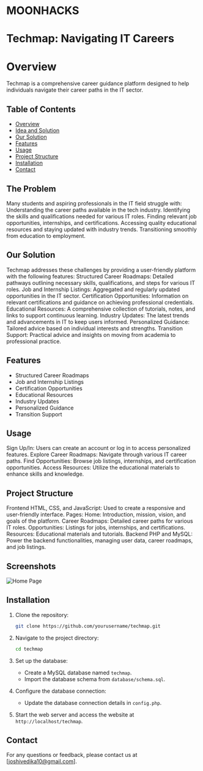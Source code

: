 # MOONHACKS

# Techmap: Navigating IT Careers

# Overview
Techmap is a comprehensive career guidance platform designed to help individuals navigate their career paths in the IT sector.

## Table of Contents
- [Overview](#overview)
- [Idea and Solution](#TheProblem)
- [Our Solution](#OurSolution)
- [Features](#features)
- [Usage](#usage)
- [Project Structure](#projectstructure)
- [Installation](#installation)
- [Contact](#contact)

## The Problem
Many students and aspiring professionals in the IT field struggle with:
Understanding the career paths available in the tech industry.
Identifying the skills and qualifications needed for various IT roles.
Finding relevant job opportunities, internships, and certifications.
Accessing quality educational resources and staying updated with industry trends.
Transitioning smoothly from education to employment.

## Our Solution
Techmap addresses these challenges by providing a user-friendly platform with the following features:
Structured Career Roadmaps: Detailed pathways outlining necessary skills, qualifications, and steps for various IT roles.
Job and Internship Listings: Aggregated and regularly updated opportunities in the IT sector.
Certification Opportunities: Information on relevant certifications and guidance on achieving professional credentials.
Educational Resources: A comprehensive collection of tutorials, notes, and links to support continuous learning.
Industry Updates: The latest trends and advancements in IT to keep users informed.
Personalized Guidance: Tailored advice based on individual interests and strengths.
Transition Support: Practical advice and insights on moving from academia to professional practice.

## Features
- Structured Career Roadmaps
- Job and Internship Listings
- Certification Opportunities
- Educational Resources
- Industry Updates
- Personalized Guidance
- Transition Support

## Usage
Sign Up/In: Users can create an account or log in to access personalized features.
Explore Career Roadmaps: Navigate through various IT career paths.
Find Opportunities: Browse job listings, internships, and certification opportunities.
Access Resources: Utilize the educational materials to enhance skills and knowledge.

## Project Structure
Frontend
HTML, CSS, and JavaScript: Used to create a responsive and user-friendly interface.
Pages:
Home: Introduction, mission, vision, and goals of the platform.
Career Roadmaps: Detailed career paths for various IT roles.
Opportunities: Listings for jobs, internships, and certifications.
Resources: Educational materials and tutorials.
Backend
PHP and MySQL: Power the backend functionalities, managing user data, career roadmaps, and job listings.

## Screenshots
![Home Page](images/Screenshot(371).png)

## Installation
1. Clone the repository:
    ```bash
    git clone https://github.com/yourusername/techmap.git
    ```
2. Navigate to the project directory:
    ```bash
    cd techmap
    ```
3. Set up the database:
    - Create a MySQL database named `techmap`.
    - Import the database schema from `database/schema.sql`.

4. Configure the database connection:
    - Update the database connection details in `config.php`.

5. Start the web server and access the website at `http://localhost/techmap`.

## Contact
For any questions or feedback, please contact us at [joshivedika10@gmail.com].
